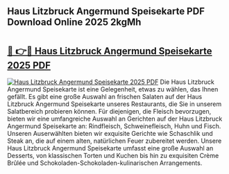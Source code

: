 ## Haus Litzbruck Angermund Speisekarte PDF Download Online 2025 2kgMh

# <h2><a href="http://gccm47.nevu.top/?p=Haus+Litzbruck+Angermund+Speisekarte">🔗 👉🔴 Haus Litzbruck Angermund Speisekarte 2025 PDF</a></h2>

[![Haus Litzbruck Angermund Speisekarte 2025 PDF](https://i.imgur.com/dBaPXMq.png)](http://gccm47.nevu.top/?p=Haus+Litzbruck+Angermund+Speisekarte)
Die Haus Litzbruck Angermund Speisekarte ist eine Gelegenheit, etwas zu wählen, das Ihnen gefällt. Es gibt eine große Auswahl an frischen Salaten auf der Haus Litzbruck Angermund Speisekarte unseres Restaurants, die Sie in unserem Salatbereich probieren können. Für diejenigen, die Fleisch bevorzugen, bieten wir eine umfangreiche Auswahl an Gerichten auf der Haus Litzbruck Angermund Speisekarte an: Rindfleisch, Schweinefleisch, Huhn und Fisch. Unseren Auserwählten bieten wir exquisite Gerichte wie Schaschlik und Steak an, die auf einem alten, natürlichen Feuer zubereitet werden. Unsere Haus Litzbruck Angermund Speisekarte umfasst eine große Auswahl an Desserts, von klassischen Torten und Kuchen bis hin zu exquisiten Crème Brûlée und Schokoladen-Schokoladen-kulinarischen Arrangements.
